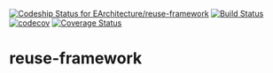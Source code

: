 [ ![Codeship Status for EArchitecture/reuse-framework](https://app.codeship.com/projects/e96eaff0-d54c-0134-7e99-3a0ebfcad274/status?branch=master)](https://app.codeship.com/projects/202440)
[![Build Status](https://travis-ci.org/EArchitecture/reuse-framework.svg?branch=master)](https://travis-ci.org/EArchitecture/reuse-framework)
[![codecov](https://codecov.io/gh/EArchitecture/reuse-framework/branch/master/graph/badge.svg)](https://codecov.io/gh/EArchitecture/reuse-framework)
[![Coverage Status](https://coveralls.io/repos/github/EArchitecture/reuse-framework/badge.svg?branch=master)](https://coveralls.io/github/EArchitecture/reuse-framework?branch=master)

# reuse-framework
